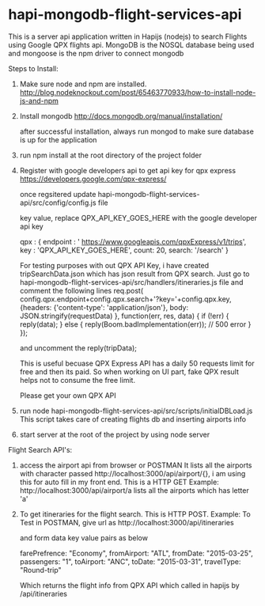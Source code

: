 # hapi-mongodb-flight-services-api

This is a server api application written in Hapijs (nodejs) to search Flights using Google QPX flights api. 
MongoDB is the NOSQL database being used and mongoose is the npm driver to connect mongodb

Steps to Install:

1. Make sure node and npm are installed.
	http://blog.nodeknockout.com/post/65463770933/how-to-install-node-js-and-npm

2. Install mongodb
	http://docs.mongodb.org/manual/installation/

	after successful installation, always 
	run mongod 
	to make sure database is up for the application


3. run npm install at the root directory of the project folder

4. Register with google developers api to get api key for qpx express
	https://developers.google.com/qpx-express/

	once regsitered update hapi-mongodb-flight-services-api/src/config/config.js file

	key value, replace QPX_API_KEY_GOES_HERE with the google developer api key

	qpx : {
		endpoint : ' https://www.googleapis.com/qpxExpress/v1/trips',
		key : 'QPX_API_KEY_GOES_HERE',
		count: 20,
		search: '/search'
	}

	For testing purposes with out QPX API Key, i have created tripSearchData.json which has json result from QPX search.
	Just go to hapi-mongodb-flight-services-api/src/handlers/itineraries.js file
	and comment the following lines
		req.post(
		config.qpx.endpoint+config.qpx.search+'?key='+config.qpx.key,
             {headers: {'content-type': 'application/json'},
             body: JSON.stringify(requestData) },
        function(err, res, data) {
	       	if (!err) {
	            reply(data);
	        } else {
	            reply(Boom.badImplementation(err)); // 500 error
	        }
		});

	and uncomment the reply(tripData);

	This is useful becuase QPX Express API has a daily 50 requests limit for free and then its paid.
	So when working on UI part, fake QPX result helps not to consume the free limit.

	Please get your own QPX API

5. 
	run node hapi-mongodb-flight-services-api/src/scripts/initialDBLoad.js
	This script takes care of creating flights db and inserting airports info

6. start server at the root of the project by using
   node server 


Flight Search API's:

1. access the airport api from browser or POSTMAN 
	It lists all the airports with character passed http://localhost:3000/api/airport/{}, i am using this for auto fill in my front end.
	This is a HTTP GET
		Example:
		http://localhost:3000/api/airport/a
		lists all the airports which has letter 'a'

2. To get itineraries for the flight search.
	This is HTTP POST.
	Example:
	To Test in POSTMAN, give url as
	http://localhost:3000/api/itineraries

	and form data key value pairs as below

	farePrefrence: "Economy",
	fromAirport: "ATL",
	fromDate: "2015-03-25",
	passengers: "1",
	toAirport: "ANC",
	toDate: "2015-03-31",
	travelType: "Round-trip"

	Which returns the flight info from QPX API which called in hapijs by /api/itineraries






